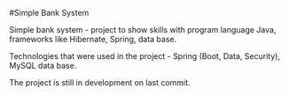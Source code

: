 #Simple Bank System

Simple bank system - project to show skills with program language Java, frameworks like Hibernate, Spring, data base.

Technologies that were used in the project - Spring (Boot, Data, Security), MySQL data base.

The project is still in development on last commit.

